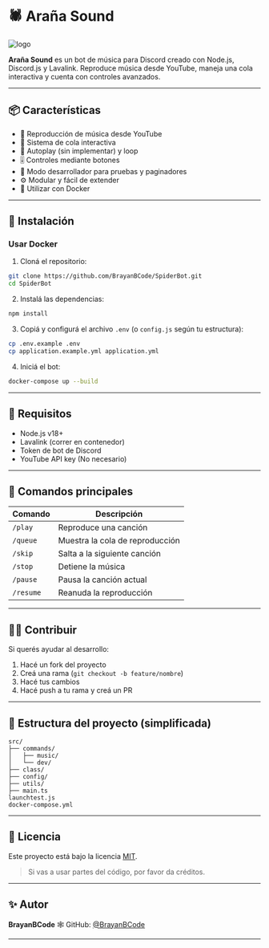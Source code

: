

# 🕷️ Araña Sound

![logo](https://github.com/BrayanBCode/SpiderBot/assets/134159765/527b4a22-a501-4ba1-b2bf-d7eefd0e9fa4)

**Araña Sound** es un bot de música para Discord creado con Node.js, Discord.js y Lavalink. Reproduce música desde YouTube, maneja una cola interactiva y cuenta con controles avanzados.

---

## 📦 Características

- 🎵 Reproducción de música desde YouTube
- 📃 Sistema de cola interactiva
- 🔄 Autoplay (sin implementar) y loop
- 🎚️ Controles mediante botones
- 🧪 Modo desarrollador para pruebas y paginadores
- ⚙️ Modular y fácil de extender
- 🐳 Utilizar con Docker

---

## 🚀 Instalación

### Usar Docker

1. Cloná el repositorio:

```bash
git clone https://github.com/BrayanBCode/SpiderBot.git
cd SpiderBot
````

2. Instalá las dependencias:

```bash
npm install
```

3. Copiá y configurá el archivo `.env` (o `config.js` según tu estructura):

```bash
cp .env.example .env
cp application.example.yml application.yml
```

4. Iniciá el bot:

```bash
docker-compose up --build
```

---

## 🧰 Requisitos

* Node.js v18+
* Lavalink (correr en contenedor)
* Token de bot de Discord
* YouTube API key (No necesario)

---

## 🧪 Comandos principales

| Comando   | Descripción                     |
| --------- | ------------------------------- |
| `/play`   | Reproduce una canción           |
| `/queue`  | Muestra la cola de reproducción |
| `/skip`   | Salta a la siguiente canción    |
| `/stop`   | Detiene la música               |
| `/pause`  | Pausa la canción actual         |
| `/resume` | Reanuda la reproducción         |

---

## 🧑‍💻 Contribuir

Si querés ayudar al desarrollo:

1. Hacé un fork del proyecto
2. Creá una rama (`git checkout -b feature/nombre`)
3. Hacé tus cambios
4. Hacé push a tu rama y creá un PR

---

## 📂 Estructura del proyecto (simplificada)

```
src/
├── commands/
│   ├── music/
│   └── dev/
├── class/
├── config/
├── utils/
├── main.ts
launchtest.js
docker-compose.yml
```

---

## 📄 Licencia

Este proyecto está bajo la licencia [MIT](LICENSE).

> Si vas a usar partes del código, por favor da créditos.

---

## ✨ Autor

**BrayanBCode**
🕸️ GitHub: [@BrayanBCode](https://github.com/BrayanBCode)

---
